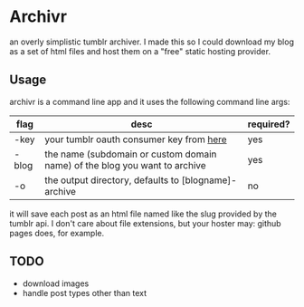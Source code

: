 # Archivr
an overly simplistic tumblr archiver. I made this so I could download my blog as a set of html files and host them on a "free" static hosting provider.

## Usage
archivr is a command line app and it uses the following command line args:

| flag | desc | required? |
| ---- |----| ----|
| -key | your tumblr oauth consumer key from [here](https://www.tumblr.com/oauth/apps) | yes |
| -blog | the name (subdomain or custom domain name) of the blog you want to archive | yes |
| -o | the output directory, defaults to [blogname]-archive | no |

it will save each post as an html file named like the slug provided by the tumblr api. I don't care about file extensions, but your hoster may: github pages does, for example.

## TODO
 * download images
 * handle post types other than text